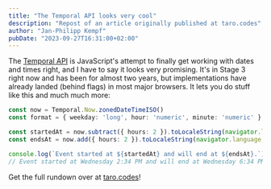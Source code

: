 ```yaml
---
title: "The Temporal API looks very cool"
description: "Repost of an article originally published at taro.codes"
author: "Jan-Philipp Kempf"
pubDate: "2023-09-27T16:31:00+02:00"
---
```


The [Temporal API](https://tc39.es/proposal-temporal/docs/) is JavaScript's attempt to finally get working with dates and times right, and I have to say it looks very promising. It's in Stage 3 right now and has been for almost two years, but implementations have already landed (behind flags) in most major browsers. It lets you do stuff like this and much much more:
  
```ts
const now = Temporal.Now.zonedDateTimeISO()
const format = { weekday: 'long', hour: 'numeric', minute: 'numeric' }

const startedAt = now.subtract({ hours: 2 }).toLocaleString(navigator.language, format)
const endsAt = now.add({ hours: 2 }).toLocaleString(navigator.language, format)

console.log(`Event started at ${startedAt} and will end at ${endsAt}.`)
// Event started at Wednesday 2:34 PM and will end at Wednesday 6:34 PM.
```

Get the full rundown over at [taro.codes](https://taro.codes/posts/2023-08-23-temporal-api/)!